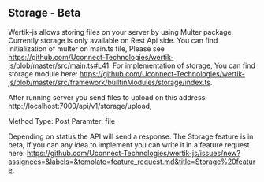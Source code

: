 ## Storage - Beta 

Wertik-js allows storing files on your server by using Multer package, Currently storage is only available on Rest Api side. You can find initialization of multer on main.ts file, Please see https://github.com/Uconnect-Technologies/wertik-js/blob/master/src/main.ts#L41. For implementation of storage, You can find storage module here: https://github.com/Uconnect-Technologies/wertik-js/blob/master/src/framework/builtinModules/storage/index.ts.

After running server you send files to upload on this address: http://localhost:7000/api/v1/storage/upload,

Method Type: Post
Paramter: file

Depending on status the API will send a response. The Storage feature is in beta, If you can any idea to implement you can write it in a feature request here: https://github.com/Uconnect-Technologies/wertik-js/issues/new?assignees=&labels=&template=feature_request.md&title=Storage%20feature.
